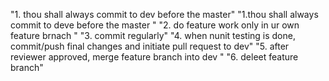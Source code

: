 "1. thou shall always commit to dev before the master" 
"1.thou shall always commit to deve before the master " 
"2. do feature work only in ur own feature brnach " 
"3. commit regularly" 
"4. when nunit testing is done, commit/push final changes and initiate pull request to dev" 
"5. after reviewer approved, merge feature branch into dev " 
"6. deleet feature branch" 
